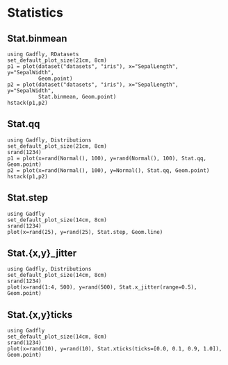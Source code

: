 # Statistics

## Stat.binmean

```@example
using Gadfly, RDatasets
set_default_plot_size(21cm, 8cm)
p1 = plot(dataset("datasets", "iris"), x="SepalLength", y="SepalWidth",
          Geom.point)
p2 = plot(dataset("datasets", "iris"), x="SepalLength", y="SepalWidth",
          Stat.binmean, Geom.point)
hstack(p1,p2)
```


## Stat.qq

```@example
using Gadfly, Distributions
set_default_plot_size(21cm, 8cm)
srand(1234)
p1 = plot(x=rand(Normal(), 100), y=rand(Normal(), 100), Stat.qq, Geom.point)
p2 = plot(x=rand(Normal(), 100), y=Normal(), Stat.qq, Geom.point)
hstack(p1,p2)
```


## Stat.step

```@example
using Gadfly
set_default_plot_size(14cm, 8cm)
srand(1234)
plot(x=rand(25), y=rand(25), Stat.step, Geom.line)
```


## Stat.{x,y}_jitter

```@example
using Gadfly, Distributions
set_default_plot_size(14cm, 8cm)
srand(1234)
plot(x=rand(1:4, 500), y=rand(500), Stat.x_jitter(range=0.5), Geom.point)
```


## Stat.{x,y}ticks

```@example
using Gadfly
set_default_plot_size(14cm, 8cm)
srand(1234)
plot(x=rand(10), y=rand(10), Stat.xticks(ticks=[0.0, 0.1, 0.9, 1.0]), Geom.point)
```
